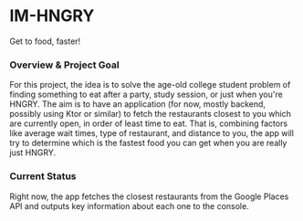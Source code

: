# IM-HNGRY
 Get to food, faster!

 ### Overview & Project Goal
 For this project, the idea is to solve the age-old college student problem of finding something to eat after a party, study session, or just when you're HNGRY. The aim is to have an application (for now, mostly backend, possibly using Ktor or similar) to fetch the restaurants closest to you which are currently open, in order of least time to eat. That is, combining factors like average wait times, type of restaurant, and distance to you, the app will try to determine which is the fastest food you can get when you are really just HNGRY.

### Current Status
Right now, the app fetches the closest restaurants from the Google Places API and outputs key information about each one to the console.

